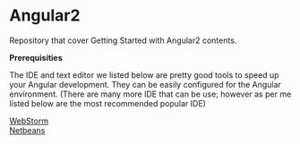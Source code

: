 # Angular2

Repository that cover Getting Started with Angular2 contents.

<b>Prerequisities</b>

The IDE and text editor we listed below are pretty good tools to speed up your Angular development. They can be easily configured for the Angular environment. (There are many more IDE that can be use; however as per me listed below are the most recommended popular IDE)

<a href="https://www.jetbrains.com/webstorm/" target="_blank">WebStorm</a>  
<a href="https://netbeans.org/downloads/" target="_blank">Netbeans</a>  





